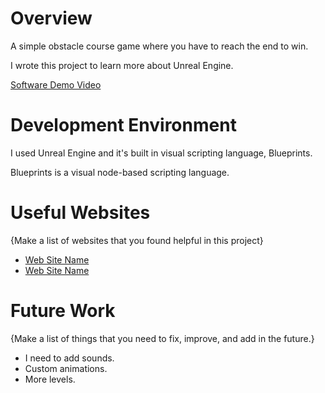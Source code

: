 # Overview

A simple obstacle course game where you have to reach the end to win.

I wrote this project to learn more about Unreal Engine.

[Software Demo Video](https://youtu.be/-8ekCO9iuL8)

# Development Environment

I used Unreal Engine and it's built in visual scripting language, Blueprints.

Blueprints is a visual node-based scripting language.

# Useful Websites

{Make a list of websites that you found helpful in this project}
* [Web Site Name](http://dev.epicgames.com)
* [Web Site Name](http://docs.unrealengine.com)

# Future Work

{Make a list of things that you need to fix, improve, and add in the future.}
* I need to add sounds.
* Custom animations.
* More levels.